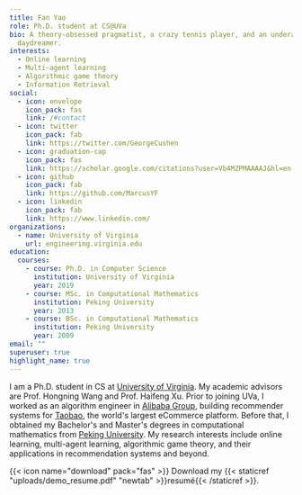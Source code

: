 ```yaml
---
title: Fan Yao
role: Ph.D. student at CS@UVa
bio: A theory-obsessed pragmatist, a crazy tennis player, and an underachieving
  daydreamer.
interests:
  - Online learning
  - Multi-agent learning
  - Algorithmic game theory
  - Information Retrieval
social:
  - icon: envelope
    icon_pack: fas
    link: /#contact
  - icon: twitter
    icon_pack: fab
    link: https://twitter.com/GeorgeCushen
  - icon: graduation-cap
    icon_pack: fas
    link: https://scholar.google.com/citations?user=Vb4MZPMAAAAJ&hl=en-US
  - icon: github
    icon_pack: fab
    link: https://github.com/MarcusYF
  - icon: linkedin
    icon_pack: fab
    link: https://www.linkedin.com/
organizations:
  - name: University of Virginia
    url: engineering.virginia.edu
education:
  courses:
    - course: Ph.D. in Computer Science
      institution: University of Virginia
      year: 2019
    - course: MSc. in Computational Mathematics
      institution: Peking University
      year: 2013
    - course: BSc. in Computational Mathematics
      institution: Peking University
      year: 2009
email: ""
superuser: true
highlight_name: true
---
```

I am a Ph.D. student in CS at [University of Virginia](https://engineering.virginia.edu/). My academic advisors are Prof. Hongning Wang and Prof. Haifeng Xu. Prior to joining UVa, I worked as an algorithm engineer in [Alibaba Group](www.alibaba.com), building recommender systems for [Taobao](https://en.wikipedia.org/wiki/Taobao), the world's largest eCommerce platform. Before that, I obtained my Bachelor's and Master's degrees in computational mathematics from [Peking University](https://english.pku.edu.cn). My research interests include online learning, multi-agent learning, algorithmic game theory, and their applications in recommendation systems and beyond.

{{< icon name="download" pack="fas" >}} Download my {{< staticref "uploads/demo_resume.pdf" "newtab" >}}resumé{{< /staticref >}}.